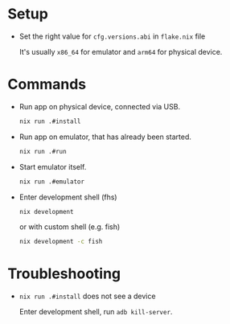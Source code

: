 # Setup

- Set the right value for `cfg.versions.abi` in `flake.nix` file

    It's usually `x86_64` for emulator and `arm64` for physical device.

# Commands

- Run app on physical device, connected via USB.

    ```bash
    nix run .#install
    ```

- Run app on emulator, that has already been started.

    ```bash
    nix run .#run

    ```

- Start emulator itself.

    ```bash
    nix run .#emulator
    ```

- Enter development shell (fhs)

    ```bash
    nix development
    ```

    or with custom shell (e.g. fish)

    ```bash
    nix development -c fish
    ```

# Troubleshooting

- `nix run .#install` does not see a device

    Enter development shell, run `adb kill-server`.
